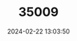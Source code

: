 ---
title: "35009"
category: "Parkia parrii"
draft: false
date: 2024-02-22 13:03:50
languages:
  Fijian: ["Vaivai"]
---